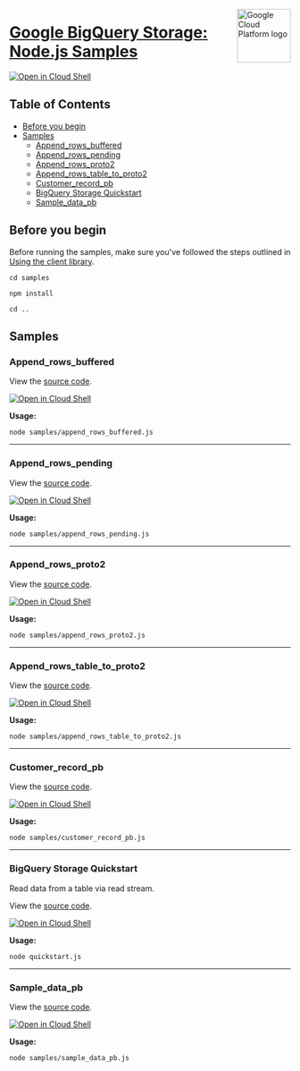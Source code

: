 [//]: # "This README.md file is auto-generated, all changes to this file will be lost."
[//]: # "To regenerate it, use `python -m synthtool`."
<img src="https://avatars2.githubusercontent.com/u/2810941?v=3&s=96" alt="Google Cloud Platform logo" title="Google Cloud Platform" align="right" height="96" width="96"/>

# [Google BigQuery Storage: Node.js Samples](https://github.com/googleapis/nodejs-bigquery-storage)

[![Open in Cloud Shell][shell_img]][shell_link]



## Table of Contents

* [Before you begin](#before-you-begin)
* [Samples](#samples)
  * [Append_rows_buffered](#append_rows_buffered)
  * [Append_rows_pending](#append_rows_pending)
  * [Append_rows_proto2](#append_rows_proto2)
  * [Append_rows_table_to_proto2](#append_rows_table_to_proto2)
  * [Customer_record_pb](#customer_record_pb)
  * [BigQuery Storage Quickstart](#bigquery-storage-quickstart)
  * [Sample_data_pb](#sample_data_pb)

## Before you begin

Before running the samples, make sure you've followed the steps outlined in
[Using the client library](https://github.com/googleapis/nodejs-bigquery-storage#using-the-client-library).

`cd samples`

`npm install`

`cd ..`

## Samples



### Append_rows_buffered

View the [source code](https://github.com/googleapis/nodejs-bigquery-storage/blob/main/samples/append_rows_buffered.js).

[![Open in Cloud Shell][shell_img]](https://console.cloud.google.com/cloudshell/open?git_repo=https://github.com/googleapis/nodejs-bigquery-storage&page=editor&open_in_editor=samples/append_rows_buffered.js,samples/README.md)

__Usage:__


`node samples/append_rows_buffered.js`


-----




### Append_rows_pending

View the [source code](https://github.com/googleapis/nodejs-bigquery-storage/blob/main/samples/append_rows_pending.js).

[![Open in Cloud Shell][shell_img]](https://console.cloud.google.com/cloudshell/open?git_repo=https://github.com/googleapis/nodejs-bigquery-storage&page=editor&open_in_editor=samples/append_rows_pending.js,samples/README.md)

__Usage:__


`node samples/append_rows_pending.js`


-----




### Append_rows_proto2

View the [source code](https://github.com/googleapis/nodejs-bigquery-storage/blob/main/samples/append_rows_proto2.js).

[![Open in Cloud Shell][shell_img]](https://console.cloud.google.com/cloudshell/open?git_repo=https://github.com/googleapis/nodejs-bigquery-storage&page=editor&open_in_editor=samples/append_rows_proto2.js,samples/README.md)

__Usage:__


`node samples/append_rows_proto2.js`


-----




### Append_rows_table_to_proto2

View the [source code](https://github.com/googleapis/nodejs-bigquery-storage/blob/main/samples/append_rows_table_to_proto2.js).

[![Open in Cloud Shell][shell_img]](https://console.cloud.google.com/cloudshell/open?git_repo=https://github.com/googleapis/nodejs-bigquery-storage&page=editor&open_in_editor=samples/append_rows_table_to_proto2.js,samples/README.md)

__Usage:__


`node samples/append_rows_table_to_proto2.js`


-----




### Customer_record_pb

View the [source code](https://github.com/googleapis/nodejs-bigquery-storage/blob/main/samples/customer_record_pb.js).

[![Open in Cloud Shell][shell_img]](https://console.cloud.google.com/cloudshell/open?git_repo=https://github.com/googleapis/nodejs-bigquery-storage&page=editor&open_in_editor=samples/customer_record_pb.js,samples/README.md)

__Usage:__


`node samples/customer_record_pb.js`


-----




### BigQuery Storage Quickstart

Read data from a table via read stream.

View the [source code](https://github.com/googleapis/nodejs-bigquery-storage/blob/main/samples/quickstart.js).

[![Open in Cloud Shell][shell_img]](https://console.cloud.google.com/cloudshell/open?git_repo=https://github.com/googleapis/nodejs-bigquery-storage&page=editor&open_in_editor=samples/quickstart.js,samples/README.md)

__Usage:__


`node quickstart.js`


-----




### Sample_data_pb

View the [source code](https://github.com/googleapis/nodejs-bigquery-storage/blob/main/samples/sample_data_pb.js).

[![Open in Cloud Shell][shell_img]](https://console.cloud.google.com/cloudshell/open?git_repo=https://github.com/googleapis/nodejs-bigquery-storage&page=editor&open_in_editor=samples/sample_data_pb.js,samples/README.md)

__Usage:__


`node samples/sample_data_pb.js`






[shell_img]: https://gstatic.com/cloudssh/images/open-btn.png
[shell_link]: https://console.cloud.google.com/cloudshell/open?git_repo=https://github.com/googleapis/nodejs-bigquery-storage&page=editor&open_in_editor=samples/README.md
[product-docs]: https://cloud.google.com/bigquery/docs/reference/storage
